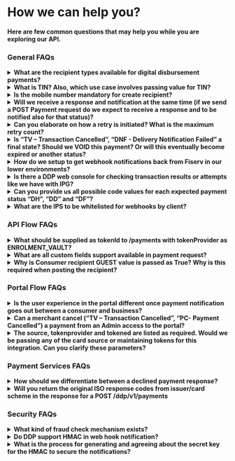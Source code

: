 # How we can help you? 

**Here are few common questions that may help you while you are exploring our API.**

### General FAQs

<details>
<summary><b>What are the recipient types available for digital disbursement payments?</b></summary>

There are 2 recipient types – Consumer and Company.

</details>

<details>
<summary><b>What is TIN? Also, which use case involves passing value for TIN?</b></summary>

TIN (Taxpayer Identification Number) here refers to TIN of the business recipient. This is mandatory for business recipient.

</details>

<details>
  <summary><b>Is the mobile number mandatory for create recipient?</b></summary>

No. 

</details>

<details>
<summary><b>Will we receive a response and notification at the same time (if we send a POST Payment request do we expect to receive a response and to be notified also for that status)?</b></summary>

Yes it’s in same time.

</details>

<details>
<summary><b>Can you elaborate on how a retry is initiated? What is the maximum retry count? </b></summary>

When recipient provides wrong payment information (Payment will be declined by backend as payment info is wrong) for fixed number of times then payment is cancelled when max retry attempt is reached. 

How many times a recipient can attempt to disburse a payment with wrong payment information can be configured by using key ENABLE_PAYMENT_RETRY_COUNT.

</details>

<details>
<summary><b>Is “TV – Transaction Cancelled”, “DNF - Delivery Notification Failed” a final state? Should we VOID this payment? Or will this eventually become expired or another status? </b></summary>

This is final state and can be considered as payment cancelled. No need to VOID or any other action required. For more info [Payment Status] (../docs/?path=docs/troubleshooting/Transaction-payment-status.md)

</details>

<details>
<summary><b>How do we setup to get webhook notifications back from Fiserv in our lower environments? </b></summary>

We must raise a firewall request from Fiserv side, which can take some time. So, the URL for this should be given at time of onboarding itself.

</details>

<details>
<summary><b>Is there a DDP web console for checking transaction results or attempts like we have with IPG? </b></summary>

 There is nothing like this available for non-prod. For production we have the CLX reporting tool.  

</details>

<details>
<summary><b>Can you provide us all possible code values for each expected payment status “DH”, “DD” and “DF”? </b></summary>

DD & DH is only applicable and the possible values are  

400063  DH Fraud Failed 

400201  DD D2D payment declined by PaySecure. For more info [Error Codes] (../docs/?path=docs/troubleshooting/error-codes.md) and
[Payment Status] (../docs/?path=docs/troubleshooting/Transaction-payment-status.md)


</details>

<details>
<summary><b>What are the IPS to be whitelisted for webhooks by client?</b></summary>

204.194.141.0/24
204.194.143.0/24

Subnet(/24) will cover a total of 256 ips (204.194.143.0 - 204.194.143.255).

Note : If any difficulties whitelisting the above IPS please use below ones

204.194.141.29 204.194.141.30 204.194.143.29 204.194.143.30

</details>

### API Flow FAQs

<details>
<summary><b>What should be supplied as tokenId to /payments with tokenProvider as ENROLMENT_VAULT?</b></summary>

Yes, it is the token we get back from /accounts. For more info [API Flow] (../docs/?path=docs/interactive-guide/api-flow/apiflow.md)

</details>

<details>
<summary><b>What are all custom fields support available in payment request?</b></summary>

There is no limit for custom fields in payment request. we can add as many as required.

</details>

<details>
  <summary><b>Why is Consumer recipient GUEST value is passed as True? Why is this required when posting the recipient?</b></summary>

If Guest is false for Recipient of type Consumer, then payment cannot be initialized for the recipient as it will be considered as an INACTIVE recipient. 

</details>


### Portal Flow FAQs

<details>
<summary><b>Is the user experience in the portal different once payment notification goes out between a consumer and business?</b></summary>

No, both will have same user experience. For more info [Portal Flow] (../docs/?path=docs/interactive-guide/portal-flow/portalflow.md)

</details>

<details>
<summary><b> Can a merchant cancel (“TV – Transaction Cancelled”, “PC- Payment Cancelled”) a payment from an Admin access to the portal? </b></summary>

Portal is only for recipients and Merchant cannot cancel a payment using portal.  

</details>

<details>
<summary><b>The source, tokenprovider and tokened are listed as required. Would we be passing any of the card source or maintaining tokens for this integration. Can you clarify these parameters? </b></summary>

You would just need to call initiate payment which would contain the information about the recipients, the amount, and merchantTransactionID. There is no need to call recipient as the portal will handle that. Only the initiate payment needs.

</details>

### Payment Services FAQs


<details>
<summary><b>How should we differentiate between a declined payment response?</b></summary>

You can differentiate based on the error codes, but the best way to get the payment status is using our [GET API] (../api?type=get&path=/ddp/v1/transactions/{transactionId}) request for transactions
  
</details>

<details>
<summary><b>Will you return the original ISO response codes from issuer/card scheme in the response for a POST /ddp/v1/payments </b></summary>

ISO response + DDP internal response code.

</details>

### Security FAQs

<details>
<summary><b>What kind of fraud check mechanism exists?</b></summary>

We have vigilance Fraud check is enabled, which means any suspicious card or account will be declined for disbursements.

</details>

<details>
<summary><b>Do DDP support HMAC in web hook notification?</b></summary>

Currently we don’t support the HMAC in webhook notification, we do support basic authentication in which a key value can be passed as part of header information, we will update the implementation guide accordingly.

</details>

<details>
<summary><b>What is the process for generating and agreeing about the secret key for the HMAC to secure the notifications?</b></summary>

Below are the way which we are using to generate the signature, you may also use the same. var key = postman.getEnvironmentVariable('clientId'); var secret = postman.getEnvironmentVariable('clientSecret');

var time = new Date().getTime(); var method = request.method;

var rawSignature = key + ":" + time; var requestBody = request.data;

if (method != 'GET' && method != 'DELETE') { var payload_digest = CryptoJS.SHA256(requestBody); var b64BodyContent = CryptoJS.enc.Base64.stringify(payload_digest); rawSignature = rawSignature + ":" + b64BodyContent; }

var signature = CryptoJS.HmacSHA256(rawSignature, secret); postman.setEnvironmentVariable('time', time); postman.setEnvironmentVariable('signature', CryptoJS.enc.Base64.stringify(signature));

</details>



[//]: # (These are reference links used in markdown file)

[Setup Tenant]: <?path=docs/getting-started/setup-tenant/setup-tenant.md>

[Register Tenant]: <?path=docs/getting-started/setup-tenant/register-tenant.md>

[Deploy Tenant]: <?path=docs/getting-started/setup-tenant/deploy-tenant.md>

[Sample tenant repo]: <https://github.com/fiserv/sample-tenant>